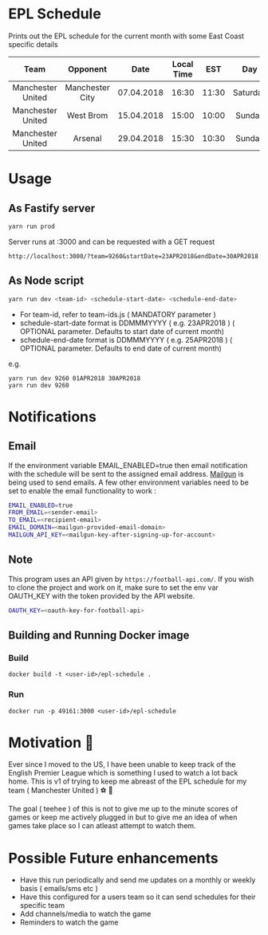 # EPL Schedule

Prints out the EPL schedule for the current month with some East Coast specific details

| Team        | Opponent           | Date  | Local Time  | EST | Day |
| :-------------: |:-------------:| :-----:|:-----:|:-----:|:-----:|
| Manchester United     | Manchester City | 07.04.2018 |16:30|11:30| Saturday
| Manchester United     | West Brom | 15.04.2018 |15:00|10:00| Sunday
| Manchester United     | Arsenal      |    29.04.2018 |15:30|10:30| Sunday

# Usage 

## As Fastify server

```bash
yarn run prod
```

Server runs at :3000 and can be requested with a GET request 

```
http://localhost:3000/?team=9260&startDate=23APR2018&endDate=30APR2018
```

## As Node script

```bash
yarn run dev <team-id> <schedule-start-date> <schedule-end-date>
```

- For team-id, refer to team-ids.js ( MANDATORY parameter )
- schedule-start-date format is DDMMMYYYY ( e.g. 23APR2018 ) ( OPTIONAL parameter. Defaults to start date of current month)
- schedule-end-date format is DDMMMYYYY ( e.g. 25APR2018 ) ( OPTIONAL parameter. Defaults to end date of current month)

e.g. 
```
yarn run dev 9260 01APR2018 30APR2018 
yarn run dev 9260
```

# Notifications

## Email

If the environment variable EMAIL_ENABLED=true then email notification with the schedule will be sent to the assigned email address. [Mailgun](https://www.mailgun.com/) is being used to send emails. A few other environment variables need to be set to enable the email functionality to work :

```bash
EMAIL_ENABLED=true
FROM_EMAIL=<sender-email>
TO_EMAIL=<recipient-email>
EMAIL_DOMAIN=<mailgun-provided-email-domain>
MAILGUN_API_KEY=<mailgun-key-after-signing-up-for-account>
```

## Note
This program uses an API given by ```https://football-api.com/```. If you wish to clone the project and work on it, make sure to set the env var OAUTH_KEY with the token provided by the API website.

```bash
OAUTH_KEY=<oauth-key-for-football-api>
```

## Building and Running Docker image

### Build
```
docker build -t <user-id>/epl-schedule .
```

### Run
```
docker run -p 49161:3000 <user-id>/epl-schedule
```

# Motivation 🏅

Ever since I moved to the US, I have been unable to keep track of the English Premier League which is something I used to watch a lot back home. This is v1 of trying to keep me abreast of the EPL schedule for my team ( Manchester United ) ⚽️ 🥅

The goal ( teehee ) of this is not to give me up to the minute scores of games or keep me actively plugged in but to give me an idea of when games take place so I can atleast attempt to watch them.

# Possible Future enhancements

- Have this run periodically and send me updates on a monthly or weekly basis ( emails/sms etc )
- Have this configured for a users team so it can send schedules for their specific team
- Add channels/media to watch the game 
- Reminders to watch the game
